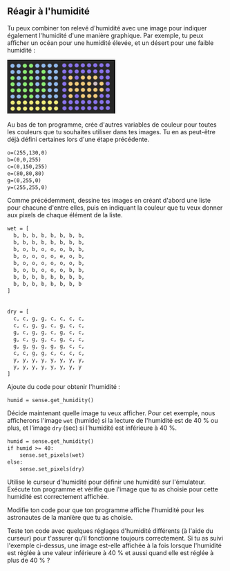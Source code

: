 ## Réagir à l'humidité

Tu peux combiner ton relevé d'humidité avec une image pour indiquer également l'humidité d'une manière graphique. Par exemple, tu peux afficher un océan pour une humidité élevée, et un désert pour une faible humidité :

![Humide et sec](images/wet-dry.png)

Au bas de ton programme, crée d'autres variables de couleur pour toutes les couleurs que tu souhaites utiliser dans tes images. Tu en as peut-être déjà défini certaines lors d'une étape précédente.

    o=(255,130,0)
    b=(0,0,255)
    c=(0,150,255)
    e=(80,80,80)
    g=(0,255,0)
    y=(255,255,0)

Comme précédemment, dessine tes images en créant d'abord une liste pour chacune d'entre elles, puis en indiquant la couleur que tu veux donner aux pixels de chaque élément de la liste.

    wet = [
      b, b, b, b, b, b, b, b,
      b, b, b, b, b, b, b, b,
      b, o, b, o, o, o, b, b,
      b, o, o, o, o, e, o, b,
      b, o, o, o, o, o, o, b,
      b, o, b, o, o, o, b, b,
      b, b, b, b, b, b, b, b,
      b, b, b, b, b, b, b, b
    ]
    
    
    dry = [
      c, c, g, g, c, c, c, c,
      c, c, g, g, c, g, c, c,
      g, c, g, g, c, g, c, c,
      g, c, g, g, c, g, c, c,
      g, g, g, g, g, g, c, c,
      c, c, g, g, c, c, c, c,
      y, y, y, y, y, y, y, y,
      y, y, y, y, y, y, y, y
    ]



Ajoute du code pour obtenir l'humidité :

    humid = sense.get_humidity()

Décide maintenant quelle image tu veux afficher. Pour cet exemple, nous afficherons l'image `wet` (humide) si la lecture de l'humidité est de 40 % ou plus, et l'image `dry` (sec) si l'humidité est inférieure à 40 %.

    humid = sense.get_humidity()
    if humid >= 40:
        sense.set_pixels(wet)
    else:
        sense.set_pixels(dry)


Utilise le curseur d'humidité pour définir une humidité sur l'émulateur. Exécute ton programme et vérifie que l'image que tu as choisie pour cette humidité est correctement affichée.

Modifie ton code pour que ton programme affiche l'humidité pour les astronautes de la manière que tu as choisie.

Teste ton code avec quelques réglages d'humidité différents (à l'aide du curseur) pour t'assurer qu'il fonctionne toujours correctement. Si tu as suivi l'exemple ci-dessus, une image est-elle affichée à la fois lorsque l'humidité est réglée à une valeur inférieure à 40 % et aussi quand elle est réglée à plus de 40 % ?
